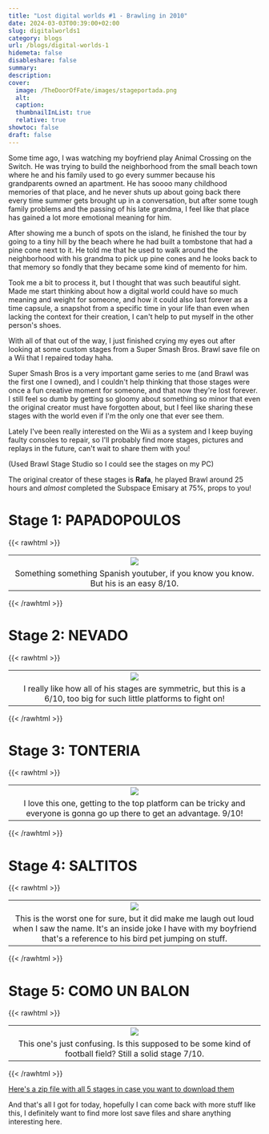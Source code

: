 ```yaml
---
title: "Lost digital worlds #1 - Brawling in 2010"
date: 2024-03-03T00:39:00+02:00
slug: digitalworlds1
category: blogs
url: /blogs/digital-worlds-1
hidemeta: false
disableshare: false
summary:
description:
cover:
  image: /TheDoorOfFate/images/stageportada.png
  alt:
  caption:
  thumbnailInList: true
  relative: true
showtoc: false
draft: false
---
```


Some time ago, I was watching my boyfriend play Animal Crossing on the Switch.
He was trying to build the neighborhood from the small beach town where he and his family used to go every summer because his grandparents owned an apartment. He has soooo many childhood memories of that place, and he never shuts up about going back there every time summer gets brought up in a conversation, but after some tough family problems and the passing of his late grandma, I feel like that place has gained a lot more emotional meaning for him.

After showing me a bunch of spots on the island, he finished the tour by going to a tiny hill by the beach where he had built a tombstone that had a pine cone next to it. He told me that he used to walk around the neighborhood with his grandma to pick up pine cones and he looks back to that memory so fondly that they became some kind of memento for him.

Took me a bit to process it, but I thought that was such beautiful sight. Made me start thinking about how a digital world could have so much meaning and weight for someone, and how it could also last forever as a time capsule, a snapshot from a specific time in your life than even when lacking the context for their creation, I can't help to put myself in the other person's shoes.

With all of that out of the way, I just finished crying my eyes out after looking at some custom stages from a Super Smash Bros. Brawl save file on a Wii that I repaired today haha.

Super Smash Bros is a very important game series to me (and Brawl was the first one I owned), and I couldn't help thinking that those stages were once a fun creative moment for someone, and that now they're lost forever. I still feel so dumb by getting so gloomy about something so minor that even the original creator must have forgotten about, but I feel like sharing these stages with the world even if I'm the only one that ever see them.

Lately I've been really interested on the Wii as a system and I keep buying faulty consoles to repair, so I'll probably find more stages, pictures and replays in the future, can't wait to share them with you!

(Used Brawl Stage Studio so I could see the stages on my PC)

The original creator of these stages is **Rafa**, he played Brawl around 25 hours and _almost_ completed the Subspace Emisary at 75%, props to you!

# Stage 1: PAPADOPOULOS

{{< rawhtml >}}
<center>
<table>
  <tr>
    <th><img src="stage1.png"</th>
  </tr>
  <tr>
    <td colspan="2" style="text-align: center">
    Something something Spanish youtuber, if you know you know. But his is an easy 8/10.
    </td>
  </tr>
</table>
</center>
{{< /rawhtml >}}


# Stage 2: NEVADO

{{< rawhtml >}}
<table>
  <tr>
    <th><img src="stage2.png"</th>
  </tr>
  <tr>
    <td colspan="2" style="text-align: center">
    I really like how all of his stages are symmetric, but this is a 6/10, too big for such little platforms to fight on!
    </td>
  </tr>
</table>
{{< /rawhtml >}}

# Stage 3: TONTERIA

{{< rawhtml >}}
<table>
  <tr>
    <th><img src="stage3.png"</th>
  </tr>
  <tr>
    <td colspan="2" style="text-align: center">
    I love this one, getting to the top platform can be tricky and everyone is gonna go up there to get an advantage. 9/10!
    </td>
  </tr>
</table>
{{< /rawhtml >}}

# Stage 4: SALTITOS

{{< rawhtml >}}
<table>
  <tr>
    <th><img src="stage4.png"</th>
  </tr>
  <tr>
    <td colspan="2" style="text-align: center">
    This is the worst one for sure, but it did make me laugh out loud when I saw the name. It's an inside joke I have with my boyfriend that's a reference to his bird pet jumping on stuff.
    </td>
  </tr>
</table>
{{< /rawhtml >}}

# Stage 5: COMO UN BALON

{{< rawhtml >}}
<table>
  <tr>
    <th><img src="stage5.png"</th>
  </tr>
  <tr>
    <td colspan="2" style="text-align: center">
    This one's just confusing. Is this supposed to be some kind of football field? Still a solid stage 7/10.
    </td>
  </tr>
</table>
{{< /rawhtml >}}

[Here's a zip file with all 5 stages in case you want to download them](RafaBrawlStages.zip)

And that's all I got for today, hopefully I can come back with more stuff like this, I definitely want to find more lost save files and share anything interesting here. 
